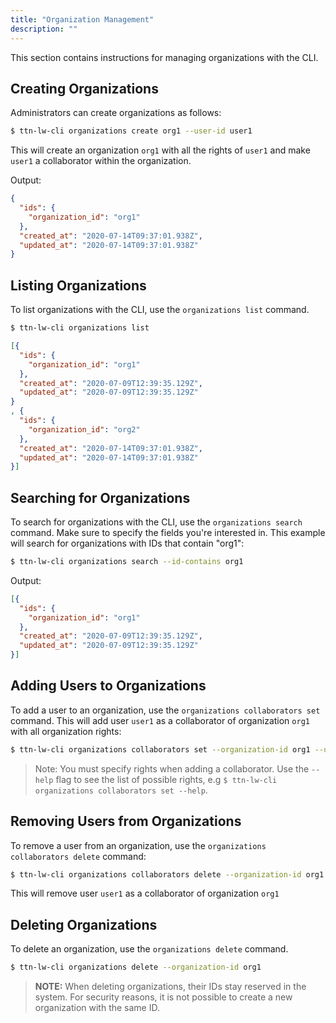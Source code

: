 ```yaml
---
title: "Organization Management"
description: ""
---
```


This section contains instructions for managing organizations with the CLI.

<!--more-->

## Creating Organizations

Administrators can create organizations as follows:

```bash
$ ttn-lw-cli organizations create org1 --user-id user1
```

This will create an organization `org1` with all the rights of `user1` and make `user1` a collaborator within the organization.

Output:

```json
{
  "ids": {
    "organization_id": "org1"
  },
  "created_at": "2020-07-14T09:37:01.938Z",
  "updated_at": "2020-07-14T09:37:01.938Z"
}
```

## Listing Organizations

To list organizations with the CLI, use the `organizations list` command.

```bash
$ ttn-lw-cli organizations list
```

```json
[{
  "ids": {
    "organization_id": "org1"
  },
  "created_at": "2020-07-09T12:39:35.129Z",
  "updated_at": "2020-07-09T12:39:35.129Z"
}
, {
  "ids": {
    "organization_id": "org2"
  },
  "created_at": "2020-07-14T09:37:01.938Z",
  "updated_at": "2020-07-14T09:37:01.938Z"
}]
```

## Searching for Organizations

To search for organizations with the CLI, use the `organizations search` command. Make sure to specify the fields you're interested in. This example will search for organizations with IDs that contain "org1":

```bash
$ ttn-lw-cli organizations search --id-contains org1
```

Output:

```json
[{
  "ids": {
    "organization_id": "org1"
  },
  "created_at": "2020-07-09T12:39:35.129Z",
  "updated_at": "2020-07-09T12:39:35.129Z"
}]
```

## Adding Users to Organizations

To add a user to an organization, use the  `organizations collaborators set` command. This will add user `user1` as a collaborator of organization `org1` with all organization rights:

```bash
$ ttn-lw-cli organizations collaborators set --organization-id org1 --user-id user1 --right-organization-all
```

>Note: You must specify rights when adding a collaborator. Use the `--help` flag to see the list of possible rights, e.g `$ ttn-lw-cli organizations collaborators set --help`.

## Removing Users from Organizations

To remove a user from an organization, use the  `organizations collaborators delete` command:

```bash
$ ttn-lw-cli organizations collaborators delete --organization-id org1 --user-id user1
```

This will remove user `user1` as a collaborator of organization `org1`

## Deleting Organizations

To delete an organization, use the `organizations delete` command.

```bash
$ ttn-lw-cli organizations delete --organization-id org1
```

> **NOTE:** When deleting organizations, their IDs stay reserved in the system. For security reasons, it is not possible to create a new organization with the same ID.
